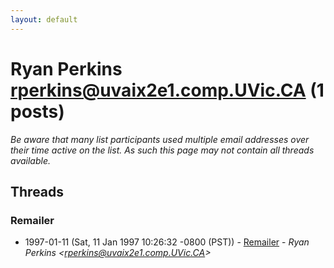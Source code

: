 ```yaml
---
layout: default
---
```


# Ryan Perkins <rperkins@uvaix2e1.comp.UVic.CA> (1 posts)

_Be aware that many list participants used multiple email addresses over their time active on the list. As such this page may not contain all threads available._

## Threads

### Remailer
+ 1997-01-11 (Sat, 11 Jan 1997 10:26:32 -0800 (PST)) - [Remailer](/archive/1997/01/0f47729d2ab2c97c45a4dfea7bdacbec6b10962901ac9f0c61f0598c8278993c) - _Ryan Perkins \<rperkins@uvaix2e1.comp.UVic.CA\>_

